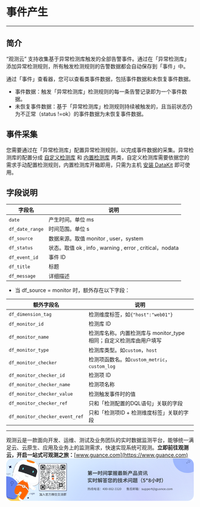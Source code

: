 # 事件产生
---

## 简介

“观测云” 支持收集基于异常检测库触发的全部告警事件。通过在「异常检测库」添加异常检测规则，所有触发检测规则的告警数据都会自动保存到「事件」中。

通过「事件」查看器，您可以查看类事件数据，包括事件数据和未恢复事件数据。

- 事件数据：触发「异常检测库」检测规则的每一条告警记录即为一个事件数据。
- 未恢复事件数据：基于「异常检测库」检测规则持续被触发的，且当前状态仍为不正常（status !=ok）的事件数据为未恢复事件数据。

## 事件采集

您需要通过在「异常检测库」配置异常检测规则，以完成事件数据的采集。异常检测库的配置分成 [自定义检测库](https://www.yuque.com/dataflux/doc/ytk7ug) 和 [内置检测库](https://www.yuque.com/dataflux/doc/br0rm2) 两类，自定义检测库需要依据您的需求手动配置检测规则，内置检测库开箱即用，只需为主机 [安装 DataKit](https://www.yuque.com/dataflux/datakit/datakit-install) 即可使用。

## 字段说明
| 字段名 | 说明 |
| --- | --- |
| `date` | 产生时间。单位 ms |
| `df_date_range` | 时间范围。单位 s |
| `df_source` | 数据来源。取值 monitor , user，system |
| `df_status` | 状态。取值 ok , info , warning , error , critical，nodata |
| `df_event_id` | 事件 ID |
| `df_title` | 标题 |
| `df_message` | 详细描述 |


- 当 df_source = monitor 时，额外存在以下字段：

| 额外字段名 | 说明 |
| --- | --- |
| `df_dimension_tag` | 检测维度标签，如`{"host":"web01"}` |
| `df_monitor_id` | 检测库 ID  |
| `df_monitor_name` | 检测库名称。内置检测库与 monitor_type 相同；自定义检测库由用户填写 |
| `df_monitor_type` | 检测库类型。如`custom`，`host` |
| `df_monitor_checker` | 检测项函数名。如`custom_metric`，`custom_log` |
| `df_monitor_checker_id` | 检测项 ID |
| `df_monitor_checker_name` | 检测项名称 |
| `df_monitor_checker_value` | 检测触发事件时的值 |
| `df_monitor_checker_ref` | 只和「检测配置的DQL语句」关联的字段 |
| `df_monitor_checker_event_ref` | 只和「检测项ID + 检测维度标签」关联的字段 |



---

观测云是一款面向开发、运维、测试及业务团队的实时数据监测平台，能够统一满足云、云原生、应用及业务上的监测需求，快速实现系统可观测。**立即前往观测云，开启一站式可观测之旅：**[www.guance.com](https://www.guance.com)
![](img/logo_2.png)
